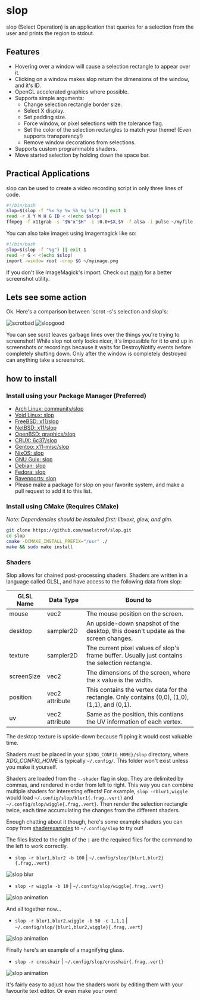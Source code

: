 # slop
slop (Select Operation) is an application that queries for a selection from the user and prints the region to stdout.

## Features
* Hovering over a window will cause a selection rectangle to appear over it.
* Clicking on a window makes slop return the dimensions of the window, and it's ID.
* OpenGL accelerated graphics where possible.
* Supports simple arguments:
    * Change selection rectangle border size.
    * Select X display.
    * Set padding size.
    * Force window, or pixel selections with the tolerance flag.
    * Set the color of the selection rectangles to match your theme! (Even supports transparency!)
    * Remove window decorations from selections.
* Supports custom programmable shaders.
* Move started selection by holding down the space bar.

## Practical Applications
slop can be used to create a video recording script in only three lines of code.
```bash
#!/bin/bash
slop=$(slop -f "%x %y %w %h %g %i") || exit 1
read -r X Y W H G ID < <(echo $slop)
ffmpeg -f x11grab -s "$W"x"$H" -i :0.0+$X,$Y -f alsa -i pulse ~/myfile.webm
```

You can also take images using imagemagick like so:
```bash
#!/bin/bash
slop=$(slop -f "%g") || exit 1
read -r G < <(echo $slop)
import -window root -crop $G ~/myimage.png
```
If you don't like ImageMagick's import: Check out [maim](https://github.com/naelstrof/maim) for a better screenshot utility.

## Lets see some action
Ok. Here's a comparison between 'scrot -s's selection and slop's:

![scrotbad](http://farmpolice.com/content/images/2014-10-14-12:08:24.png)
![slopgood](http://farmpolice.com/content/images/2014-10-14-12:14:51.png)

You can see scrot leaves garbage lines over the things you're trying to screenshot!
While slop not only looks nicer, it's impossible for it to end up in screenshots or recordings because it waits for DestroyNotify events before completely shutting down. Only after the window is completely destroyed can anything take a screenshot.

## how to install

### Install using your Package Manager (Preferred)

* [Arch Linux: community/slop](https://www.archlinux.org/packages/community/x86_64/slop/)
* [Void Linux: slop](https://github.com/voidlinux/void-packages/blob/24ac22af44018e2598047e5ef7fd3522efa79db5/srcpkgs/slop/template)
* [FreeBSD: x11/slop](http://www.freshports.org/x11/slop/)
* [NetBSD: x11/slop](http://pkgsrc.se/x11/slop)
* [OpenBSD: graphics/slop](http://openports.se/graphics/slop)
* [CRUX: 6c37/slop](https://github.com/6c37/crux-ports/tree/3.2/slop)
* [Gentoo: x11-misc/slop](https://packages.gentoo.org/packages/x11-misc/slop)
* [NixOS: slop](https://github.com/NixOS/nixpkgs/blob/master/pkgs/tools/misc/slop/default.nix)
* [GNU Guix: slop](https://www.gnu.org/software/guix/packages/#slop)
* [Debian: slop](https://packages.debian.org/sid/slop)
* [Fedora: slop](https://src.fedoraproject.org/rpms/slop)
* [Ravenports: slop](http://www.ravenports.com/catalog/bucket_CB/slop/standard/)
* Please make a package for slop on your favorite system, and make a pull request to add it to this list.

### Install using CMake (Requires CMake)

*Note: Dependencies should be installed first: libxext, glew, and glm.*

```bash
git clone https://github.com/naelstrof/slop.git
cd slop
cmake -DCMAKE_INSTALL_PREFIX="/usr" ./
make && sudo make install
```

### Shaders

Slop allows for chained post-processing shaders. Shaders are written in a language called GLSL, and have access to the following data from slop:

| GLSL Name  | Data Type      | Bound to                                                                                        |
|------------|----------------|-------------------------------------------------------------------------------------------------|
| mouse      | vec2           | The mouse position on the screen.                                                               |
| desktop    | sampler2D      | An upside-down snapshot of the desktop, this doesn't update as the screen changes.              |
| texture    | sampler2D      | The current pixel values of slop's frame buffer. Usually just contains the selection rectangle. |
| screenSize | vec2           | The dimensions of the screen, where the x value is the width.                                   |
| position   | vec2 attribute | This contains the vertex data for the rectangle. Only contains (0,0), (1,0), (1,1), and (0,1).  |
| uv         | vec2 attribute | Same as the position, this contians the UV information of each vertex.                          |

The desktop texture is upside-down because flipping it would cost valuable time.

Shaders must be placed in your `${XDG_CONFIG_HOME}/slop` directory, where *XDG_CONFIG_HOME* is typically `~/.config/`. This folder won't exist unless you make it yourself.

Shaders are loaded from the `--shader` flag in slop. They are delimited by commas, and rendered in order from left to right. This way you can combine multiple shaders for interesting effects! For example, `slop -rblur1,wiggle` would load `~/.config/slop/blur1{.frag,.vert}` and `~/.config/slop/wiggle{.frag,.vert}`. Then render the selection rectangle twice, each time accumulating the changes from the different shaders.

Enough chatting about it though, here's some example shaders you can copy from [shaderexamples](https://github.com/naelstrof/slop/tree/master/shaderexamples) to `~/.config/slop` to try out!

The files listed to the right of the `|` are the required files for the command to the left to work correctly.
* `slop -r blur1,blur2 -b 100` | `~/.config/slop/{blur1,blur2}{.frag,.vert}`

![slop blur](https://my.mixtape.moe/bvsrzr.png)

* `slop -r wiggle -b 10` | `~/.config/slop/wiggle{.frag,.vert}`

![slop animation](http://i.giphy.com/12vjSbFZ0CWDW8.gif)

And all together now...
* `slop -r blur1,blur2,wiggle -b 50 -c 1,1,1` | `~/.config/slop/{blur1,blur2,wiggle}{.frag,.vert}`

![slop animation](http://i.giphy.com/kfBLafeJfLs2Y.gif)

Finally here's an example of a magnifying glass.
* `slop -r crosshair` | `~/.config/slop/crosshair{.frag,.vert}`

![slop animation](http://i.giphy.com/2xy0fC2LOFQfm.gif)

It's fairly easy to adjust how the shaders work by editing them with your favourite text editor. Or even make your own!
